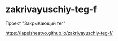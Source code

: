 # zakrivayuschiy-teg-f
Проект "Закрывающий тег"

https://lapeishestvo.github.io/zakrivayuschiy-teg-f/
